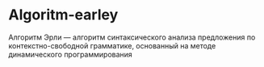 # Algoritm-earley
Алгоритм Эрли — алгоритм синтаксического анализа предложения по контекстно-свободной грамматике, основанный на методе динамического программирования
